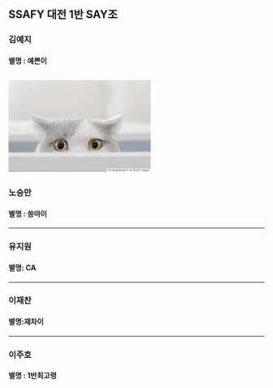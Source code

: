 ## SSAFY 대전 1반 SAY조

### 김예지

#### 별명 : 예쁜이
![cat](./img/cat.jpg)
---


### 노승만

#### 별명 : 씅마이

---

### 유지원

#### 별명: CA

---

### 이재찬

#### 별명:재차이

---

### 이주호

#### 별명 : 1반최고령 


